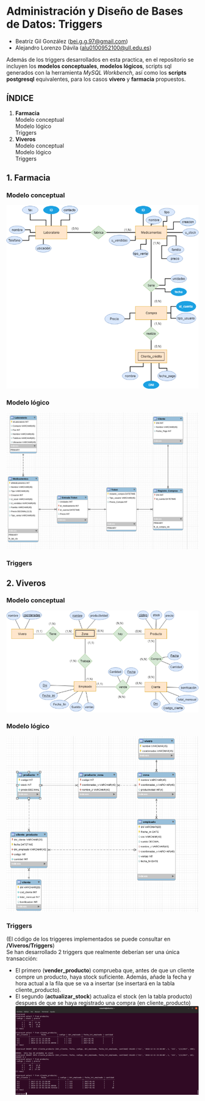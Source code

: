 # Administración y Diseño de Bases de Datos: Triggers
- Beatríz Gil González (bei.g.g.97@gmail.com)
- Alejandro Lorenzo Dávila (alu0100952100@ull.edu.es)

Además de los triggers desarrollados en esta practica, en el repositorio se incluyen los __modelos conceptuales__, __modelos lógicos__, scripts sql generados con la herramienta *MySQL Workbench*, así como los __scripts postgresql__ equivalentes, para los casos __vivero__ y __farmacia__ propuestos.

## ÍNDICE
1. __Farmacia__  
Modelo conceptual  
Modelo lógico  
Triggers  
2. __Viveros__  
Modelo conceptual  
Modelo lógico  
Triggers  

## 1. Farmacia
### Modelo conceptual
![mcfarmacia](/Farmacia/Imagenes/modelo_conceptual.png?raw=true)
### Modelo lógico
![mlfarmacia](/Farmacia/Imagenes/modelo_logico.png?raw=true)
### Triggers

## 2. Viveros
### Modelo conceptual
![mcvivero](/Viveros/Imagenes/modelo_conceptual.png?raw=true)
### Modelo lógico
![mlvivero](/Viveros/Imagenes/modelo_logico.png?raw=true)
### Triggers
(El código de los triggeres implementados se puede consultar en __/Viveros/Triggers__)  
Se han desarrollado 2 triggers que realmente deberían ser una única transacción:  
- El primero (__vender_producto__) comprueba que, antes de que un cliente compre un producto, haya stock suficiente. Además, añade la fecha y hora actual a la fila que se va a insertar (se insertará en la tabla cliente_producto).  
- El segundo (__actualizar_stock__) actualiza el stock (en la tabla producto) despues de que se haya registrado una compra (en cliente_producto)  
![ejecuciontriggervivero](/Viveros/Triggers/ejecucion.png?raw=true)

